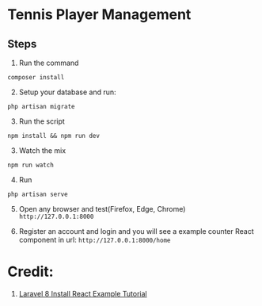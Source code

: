 # Tennis Player Management
## Steps

1. Run the command

```
composer install
```

2. Setup your database and run:

``
php artisan migrate
``

3. Run the script 

``
npm install && npm run dev
``

3. Watch the mix

``
npm run watch
``

4. Run

``
php artisan serve
``

5. Open any browser  and test(Firefox, Edge, Chrome)
``
http://127.0.0.1:8000
``

6. Register an account and login and you will see a example counter React component in url:
``
http://127.0.0.1:8000/home
``

# Credit: 
1.  [Laravel 8 Install React Example Tutorial](https://www.itsolutionstuff.com/post/laravel-8-install-react-example-tutorialexample.html)
